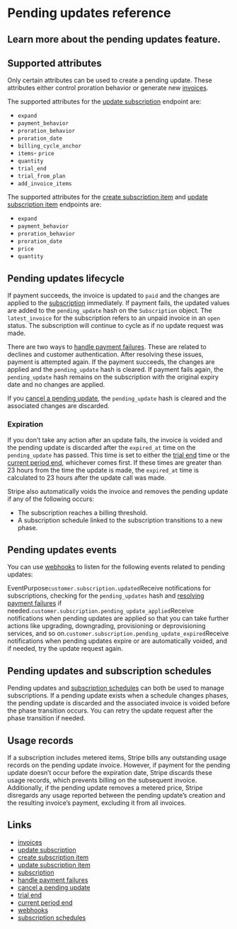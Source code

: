 # Pending updates reference

## Learn more about the pending updates feature.

## Supported attributes

Only certain attributes can be used to create a pending update. These attributes
either control proration behavior or generate new
[invoices](https://docs.stripe.com/api/invoices).

The supported attributes for the [update
subscription](https://docs.stripe.com/api/subscriptions/update) endpoint are:

- `expand`
- `payment_behavior`
- `proration_behavior`
- `proration_date`
- `billing_cycle_anchor`
- `items`- `price`
- `quantity`
- `trial_end`
- `trial_from_plan`
- `add_invoice_items`

The supported attributes for the [create subscription
item](https://docs.stripe.com/api/subscription_items/create) and [update
subscription item](https://docs.stripe.com/api/subscription_items/update)
endpoints are:

- `expand`
- `payment_behavior`
- `proration_behavior`
- `proration_date`
- `price`
- `quantity`

## Pending updates lifecycle

If payment succeeds, the invoice is updated to `paid` and the changes are
applied to the
[subscription](https://docs.stripe.com/billing/subscriptions/creating)
immediately. If payment fails, the updated values are added to the
`pending_update` hash on the `Subscription` object. The `latest_invoice` for the
subscription refers to an unpaid invoice in an `open` status. The subscription
will continue to cycle as if no update request was made.

There are two ways to [handle payment
failures](https://docs.stripe.com/billing/subscriptions/pending-updates#handling-failed-payments).
These are related to declines and customer authentication. After resolving these
issues, payment is attempted again. If the payment succeeds, the changes are
applied and the `pending_update` hash is cleared. If payment fails again, the
`pending_update` hash remains on the subscription with the original expiry date
and no changes are applied.

If you [cancel a pending
update](https://docs.stripe.com/billing/subscriptions/pending-updates#canceling-changing),
the `pending_update` hash is cleared and the associated changes are discarded.

### Expiration

If you don’t take any action after an update fails, the invoice is voided and
the pending update is discarded after the `expired_at` time on the
`pending_update` has passed. This time is set to either the [trial
end](https://docs.stripe.com/api/subscriptions/object#subscription_object-trial_end)
time or the [current period
end](https://docs.stripe.com/api/subscriptions/object#subscription_object-current_period_end),
whichever comes first. If these times are greater than 23 hours from the time
the update is made, the `expired_at` time is calculated to 23 hours after the
update call was made.

Stripe also automatically voids the invoice and removes the pending update if
any of the following occurs:

- The subscription reaches a billing threshold.
- A subscription schedule linked to the subscription transitions to a new phase.

## Pending updates events

You can use [webhooks](https://docs.stripe.com/webhooks) to listen for the
following events related to pending updates:

EventPurpose`customer.subscription.updated`Receive notifications for
subscriptions, checking for the `pending_updates` hash and [resolving payment
failures](https://docs.stripe.com/billing/subscriptions/pending-updates#handling-failed-payments)
if needed.`customer.subscription.pending_update_applied`Receive notifications
when pending updates are applied so that you can take further actions like
upgrading, downgrading, provisioning or deprovisioning services, and so
on.`customer.subscription.pending_update_expired`Receive notifications when
pending updates expire or are automatically voided, and if needed, try the
update request again.
## Pending updates and subscription schedules

Pending updates and [subscription
schedules](https://docs.stripe.com/billing/subscriptions/subscription-schedules)
can both be used to manage subscriptions. If a pending update exists when a
schedule changes phases, the pending update is discarded and the associated
invoice is voided before the phase transition occurs. You can retry the update
request after the phase transition if needed.

## Usage records

If a subscription includes metered items, Stripe bills any outstanding usage
records on the pending update invoice. However, if payment for the pending
update doesn’t occur before the expiration date, Stripe discards these usage
records, which prevents billing on the subsequent invoice. Additionally, if the
pending update removes a metered price, Stripe disregards any usage reported
between the pending update’s creation and the resulting invoice’s payment,
excluding it from all invoices.

## Links

- [invoices](https://docs.stripe.com/api/invoices)
- [update subscription](https://docs.stripe.com/api/subscriptions/update)
- [create subscription
item](https://docs.stripe.com/api/subscription_items/create)
- [update subscription
item](https://docs.stripe.com/api/subscription_items/update)
- [subscription](https://docs.stripe.com/billing/subscriptions/creating)
- [handle payment
failures](https://docs.stripe.com/billing/subscriptions/pending-updates#handling-failed-payments)
- [cancel a pending
update](https://docs.stripe.com/billing/subscriptions/pending-updates#canceling-changing)
- [trial
end](https://docs.stripe.com/api/subscriptions/object#subscription_object-trial_end)
- [current period
end](https://docs.stripe.com/api/subscriptions/object#subscription_object-current_period_end)
- [webhooks](https://docs.stripe.com/webhooks)
- [subscription
schedules](https://docs.stripe.com/billing/subscriptions/subscription-schedules)
